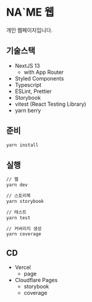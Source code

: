 # NA`ME 웹

개인 웹페이지입니다.

## 기술스택

- NextJS 13
  - with App Router
- Styled Components
- Typescript
- ESLint, Prettier
- Storybook
- vitest (React Testing Library)
- yarn berry

## 준비

```bash
yarn install
```

## 실행

```bash
// 웹
yarn dev

// 스토리북
yarn storybook

// 테스트
yarn test

// 커버리지 생성
yarn coverage
```

## CD

- Vercel
  - page
- Cloudflare Pages
  - storybook
  - coverage
